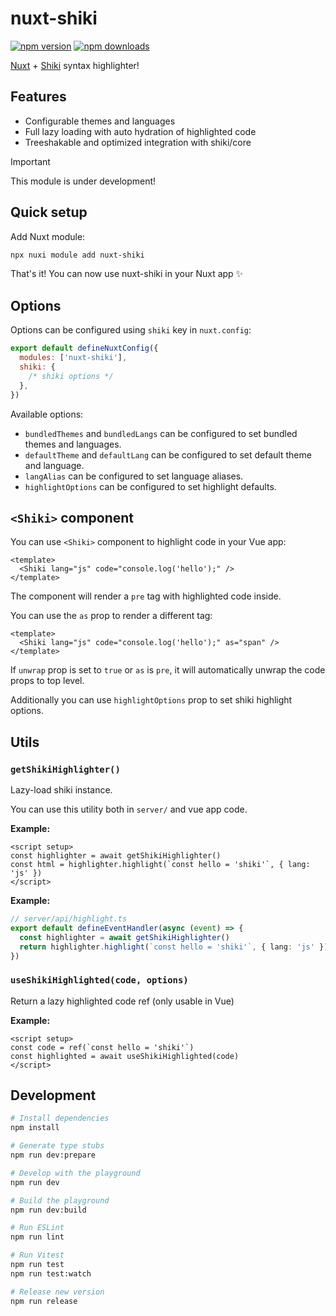 # nuxt-shiki

<!-- automd:badges -->

[![npm version](https://flat.badgen.net/npm/v/nuxt-shiki)](https://npmjs.com/package/nuxt-shiki)
[![npm downloads](https://flat.badgen.net/npm/dm/nuxt-shiki)](https://npmjs.com/package/nuxt-shiki)

<!-- /automd -->

[Nuxt](https://nuxt.com/) + [Shiki](https://highlighterstyle/) syntax highlighter!

## Features

- Configurable themes and languages
- Full lazy loading with auto hydration of highlighted code
- Treeshakable and optimized integration with shiki/core

> [!IMPORTANT]
> This module is under development!

## Quick setup

Add Nuxt module:

```bash
npx nuxi module add nuxt-shiki
```

That's it! You can now use nuxt-shiki in your Nuxt app ✨

## Options

Options can be configured using `shiki` key in `nuxt.config`:

```js
export default defineNuxtConfig({
  modules: ['nuxt-shiki'],
  shiki: {
    /* shiki options */
  },
})
```

Available options:

- `bundledThemes` and `bundledLangs` can be configured to set bundled themes and languages.
- `defaultTheme` and `defaultLang` can be configured to set default theme and language.
- `langAlias` can be configured to set language aliases.
- `highlightOptions` can be configured to set highlight defaults.

## `<Shiki>` component

You can use `<Shiki>` component to highlight code in your Vue app:

```vue
<template>
  <Shiki lang="js" code="console.log('hello');" />
</template>
```

The component will render a `pre` tag with highlighted code inside.

You can use the `as` prop to render a different tag:

```vue
<template>
  <Shiki lang="js" code="console.log('hello');" as="span" />
</template>
```

If `unwrap` prop is set to `true` or `as` is `pre`, it will automatically unwrap the code props to top level.

Additionally you can use `highlightOptions` prop to set shiki highlight options.

## Utils

<!-- automd:jsdocs src=./src/runtime/utils -->

### `getShikiHighlighter()`

Lazy-load shiki instance.

You can use this utility both in `server/` and vue app code.

**Example:**

```vue
<script setup>
const highlighter = await getShikiHighlighter()
const html = highlighter.highlight(`const hello = 'shiki'`, { lang: 'js' })
</script>
```

**Example:**

```ts
// server/api/highlight.ts
export default defineEventHandler(async (event) => {
  const highlighter = await getShikiHighlighter()
  return highlighter.highlight(`const hello = 'shiki'`, { lang: 'js' })
})
```

### `useShikiHighlighted(code, options)`

Return a lazy highlighted code ref (only usable in Vue)

**Example:**

```vue
<script setup>
const code = ref(`const hello = 'shiki'`)
const highlighted = await useShikiHighlighted(code)
</script>
```

<!-- /automd -->

## Development

```bash
# Install dependencies
npm install

# Generate type stubs
npm run dev:prepare

# Develop with the playground
npm run dev

# Build the playground
npm run dev:build

# Run ESLint
npm run lint

# Run Vitest
npm run test
npm run test:watch

# Release new version
npm run release
```
